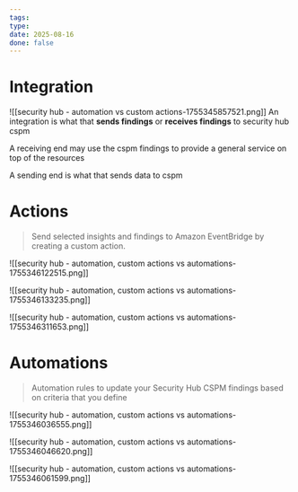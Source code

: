 ```yaml
---
tags: 
type: 
date: 2025-08-16
done: false
---
```

# Integration
![[security hub - automation vs custom actions-1755345857521.png]]
An integration is what that **sends findings** or **receives findings** to security hub cspm

A receiving end may use the cspm findings to provide a general service on top of the resources

A sending end is what that sends data to cspm

# Actions
> Send selected insights and findings to Amazon EventBridge by creating a custom action.

![[security hub - automation, custom actions vs automations-1755346122515.png]]

![[security hub - automation, custom actions vs automations-1755346133235.png]]

![[security hub - automation, custom actions vs automations-1755346311653.png]]
# Automations
> Automation rules to update your Security Hub CSPM findings based on criteria that you define

![[security hub - automation, custom actions vs automations-1755346036555.png]]

![[security hub - automation, custom actions vs automations-1755346046620.png]]

![[security hub - automation, custom actions vs automations-1755346061599.png]]